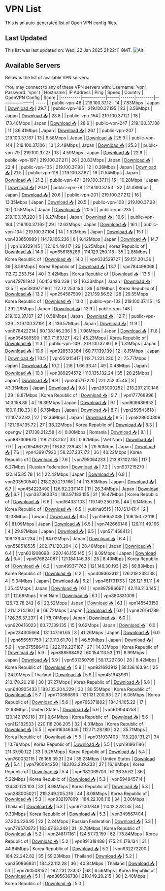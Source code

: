 # VPN List

This is an auto-generated list of Open VPN config files.

## Last Updated

This list was last updated on: Wed, 22 Jan 2025 21:22:11 GMT.
![Alt](https://repobeats.axiom.co/api/embed/186b98318ef1479477931607c1ad7d823f12451f.svg "Repobeats analytics image")

## Available Servers

Below is the list of available VPN servers:

(You may connect to any of these VPN servers with: Username: 'vpn', Password: 'vpn'.)
| Hostname | IP Address | Ping | Speed | Country | OpenVPN Config | Score |
|----------|------------|------|-------|---------|----------------| ----- |
| public-vpn-48 | 219.100.37.12 | 14 | 7.83Mbps | Japan | [Download 📥](./configs/server_0_JP.ovpn) | 29.7 |
| public-vpn-195 | 219.100.37.195 | 23 | 3.56Mbps | Japan | [Download 📥](./configs/server_1_JP.ovpn) | 28.8 |
| public-vpn-154 | 219.100.37.121 | 18 | 173.40Mbps | Japan | [Download 📥](./configs/server_2_JP.ovpn) | 28.6 |
| public-vpn-247 | 219.100.37.188 | 11 | 86.41Mbps | Japan | [Download 📥](./configs/server_3_JP.ovpn) | 26.1 |
| public-vpn-207 | 219.100.37.167 | 13 | 6.58Mbps | Japan | [Download 📥](./configs/server_4_JP.ovpn) | 25.9 |
| public-vpn-144 | 219.100.37.106 | 13 | 2.49Mbps | Japan | [Download 📥](./configs/server_5_JP.ovpn) | 25.3 |
| public-vpn-79 | 219.100.37.27 | 13 | 4.59Mbps | Japan | [Download 📥](./configs/server_6_JP.ovpn) | 22.6 |
| public-vpn-197 | 219.100.37.211 | 26 | 20.83Mbps | Japan | [Download 📥](./configs/server_7_JP.ovpn) | 22.4 |
| public-vpn-135 | 219.100.37.93 | 12 | 0.26Mbps | Japan | [Download 📥](./configs/server_8_JP.ovpn) | 21.5 |
| public-vpn-118 | 219.100.37.87 | 19 | 0.54Mbps | Japan | [Download 📥](./configs/server_9_JP.ovpn) | 21.2 |
| public-vpn-47 | 219.100.37.11 | 15 | 10.28Mbps | Japan | [Download 📥](./configs/server_10_JP.ovpn) | 20.9 |
| public-vpn-78 | 219.100.37.53 | 32 | 41.08Mbps | Japan | [Download 📥](./configs/server_11_JP.ovpn) | 20.6 |
| public-vpn-201 | 219.100.37.212 | 16 | 13.35Mbps | Japan | [Download 📥](./configs/server_12_JP.ovpn) | 20.5 |
| public-vpn-108 | 219.100.37.98 | 10 | 0.58Mbps | Japan | [Download 📥](./configs/server_13_JP.ovpn) | 20.5 |
| public-vpn-235 | 219.100.37.220 | 9 | 8.27Mbps | Japan | [Download 📥](./configs/server_14_JP.ovpn) | 19.6 |
| public-vpn-184 | 219.100.37.162 | 29 | 12.62Mbps | Japan | [Download 📥](./configs/server_15_JP.ovpn) | 16.1 |
| public-vpn-134 | 219.100.37.104 | 14 | 1.52Mbps | Japan | [Download 📥](./configs/server_16_JP.ovpn) | 15.1 |
| vpn433650989 | 114.19.166.236 | 8 | 9.42Mbps | Japan | [Download 📥](./configs/server_17_JP.ovpn) | 14.7 |
| vpn168229145 | 112.164.49.117 | 29 | 6.25Mbps | Korea Republic of | [Download 📥](./configs/server_18_KR.ovpn) | 14.6 |
| vpn656185286 | 114.129.250.118 | 35 | 2.85Mbps | Korea Republic of | [Download 📥](./configs/server_19_KR.ovpn) | 14.0 |
| vpn633529727 | 59.151.201.36 | 39 | 8.59Mbps | Korea Republic of | [Download 📥](./configs/server_20_KR.ovpn) | 13.7 |
| vpn784498068 | 112.72.253.154 | 40 | 3.42Mbps | Korea Republic of | [Download 📥](./configs/server_21_KR.ovpn) | 13.5 |
| vpn479781942 | 60.153.193.239 | 12 | 16.33Mbps | Japan | [Download 📥](./configs/server_22_JP.ovpn) | 13.5 |
| vpn383977186 | 112.72.253.154 | 39 | 4.11Mbps | Korea Republic of | [Download 📥](./configs/server_23_KR.ovpn) | 13.2 |
| vpn254587509 | 221.159.56.52 | 28 | 29.55Mbps | Korea Republic of | [Download 📥](./configs/server_24_KR.ovpn) | 13.0 |
| public-vpn-132 | 219.100.37.115 | 15 | 292.29Mbps | Japan | [Download 📥](./configs/server_25_JP.ovpn) | 12.9 |
| public-vpn-148 | 219.100.37.107 | 27 | 0.58Mbps | Japan | [Download 📥](./configs/server_26_JP.ovpn) | 12.7 |
| public-vpn-229 | 219.100.37.191 | 8 | 136.57Mbps | Japan | [Download 📥](./configs/server_27_JP.ovpn) | 11.9 |
| vpn678422214 | 60.108.146.236 | 5 | 7.98Mbps | Japan | [Download 📥](./configs/server_28_JP.ovpn) | 11.8 |
| vpn354589590 | 180.71.63.127 | 42 | 45.23Mbps | Korea Republic of | [Download 📥](./configs/server_29_KR.ovpn) | 11.3 |
| public-vpn-109 | 219.100.37.86 | 8 | 1.31Mbps | Japan | [Download 📥](./configs/server_30_JP.ovpn) | 10.6 |
| vpn928533384 | 60.77.139.139 | 12 | 8.15Mbps | Japan | [Download 📥](./configs/server_31_JP.ovpn) | 10.5 |
| vpn551215417 | 112.71.221.230 | 2 | 75.77Mbps | Japan | [Download 📥](./configs/server_32_JP.ovpn) | 10.2 |
| 2i6 | 1.66.33.41 | 49 | 0.48Mbps | Japan | [Download 📥](./configs/server_33_JP.ovpn) | 10.0 |
| vpn389294572 | 110.135.132.24 | 35 | 20.25Mbps | Japan | [Download 📥](./configs/server_34_JP.ovpn) | 9.9 |
| vpn245717220 | 221.252.35.45 | 3 | 43.35Mbps | Japan | [Download 📥](./configs/server_35_JP.ovpn) | 9.8 |
| vpn293000252 | 218.237.210.146 | 29 | 8.87Mbps | Korea Republic of | [Download 📥](./configs/server_36_KR.ovpn) | 9.7 |
| vpn177768996 | 14.3.158.85 | 4 | 18.89Mbps | Japan | [Download 📥](./configs/server_37_JP.ovpn) | 9.1 |
| vpn909689852 | 180.11.110.33 | 8 | 6.75Mbps | Japan | [Download 📥](./configs/server_38_JP.ovpn) | 8.7 |
| vpn259543618 | 111.107.32.82 | 27 | 12.36Mbps | Japan | [Download 📥](./configs/server_39_JP.ovpn) | 8.5 |
| vpn828600309 | 121.164.135.72 | 27 | 38.22Mbps | Korea Republic of | [Download 📥](./configs/server_40_KR.ovpn) | 8.3 |
| opengw | 217.138.212.58 | 4 | 0.00Mbps | Romania | [Download 📥](./configs/server_41_RO.ovpn) | 8.1 |
| vpn887309670 | 118.71.13.252 | 33 | 0.62Mbps | Viet Nam | [Download 📥](./configs/server_42_VN.ovpn) | 7.9 |
| vpn285486729 | 116.82.239.43 | 5 | 29.90Mbps | Japan | [Download 📥](./configs/server_43_JP.ovpn) | 7.6 |
| vpn439917920 | 58.237.237.172 | 36 | 40.22Mbps | Korea Republic of | [Download 📥](./configs/server_44_KR.ovpn) | 7.6 |
| vpn795064233 | 213.87.102.155 | 117 | 6.27Mbps | Russian Federation | [Download 📥](./configs/server_45_RU.ovpn) | 7.2 |
| vpn937215270 | 122.145.85.78 | 14 | 22.42Mbps | Japan | [Download 📥](./configs/server_46_JP.ovpn) | 6.8 |
| vpn203500540 | 218.220.219.166 | 14 | 13.53Mbps | Japan | [Download 📥](./configs/server_47_JP.ovpn) | 6.7 |
| vpn454222490 | 126.92.237.140 | 11 | 26.34Mbps | Japan | [Download 📥](./configs/server_48_JP.ovpn) | 6.7 |
| vpn337363374 | 183.97.183.155 | 31 | 16.47Mbps | Korea Republic of | [Download 📥](./configs/server_49_KR.ovpn) | 6.6 |
| vpn164331103 | 119.149.250.105 | 44 | 9.14Mbps | Korea Republic of | [Download 📥](./configs/server_50_KR.ovpn) | 6.5 |
| yuhina0515 | 118.161.147.4 | 2 | 10.38Mbps | Taiwan | [Download 📥](./configs/server_51_TW.ovpn) | 6.5 |
| vpn156652085 | 106.150.72.118 | 6 | 81.09Mbps | Japan | [Download 📥](./configs/server_52_JP.ovpn) | 6.5 |
| vpn742666146 | 126.111.49.166 | 4 | 29.97Mbps | Japan | [Download 📥](./configs/server_53_JP.ovpn) | 6.5 |
| vpn571458413 | 106.136.47.234 | 9 | 64.02Mbps | Japan | [Download 📥](./configs/server_54_JP.ovpn) | 6.4 |
| vpn558518535 | 202.171.120.204 | 8 | 28.48Mbps | Japan | [Download 📥](./configs/server_55_JP.ovpn) | 6.4 |
| vpn601908098 | 220.146.155.145 | 5 | 9.09Mbps | Japan | [Download 📥](./configs/server_56_JP.ovpn) | 6.4 |
| vpn676824087 | 121.184.146.38 | 25 | 8.43Mbps | Korea Republic of | [Download 📥](./configs/server_57_KR.ovpn) | 6.2 |
| vpn499371762 | 121.146.30.193 | 25 | 58.83Mbps | Korea Republic of | [Download 📥](./configs/server_58_KR.ovpn) | 6.2 |
| vpn409363312 | 126.219.238.138 | 4 | 9.34Mbps | Japan | [Download 📥](./configs/server_59_JP.ovpn) | 6.2 |
| vpn481731763 | 126.121.81.11 | 4 | 35.45Mbps | Japan | [Download 📥](./configs/server_60_JP.ovpn) | 6.1 |
| vpn887986697 | 42.113.213.145 | 21 | 12.69Mbps | Viet Nam | [Download 📥](./configs/server_61_VN.ovpn) | 6.1 |
| vpn880831009 | 126.73.78.242 | 6 | 23.52Mbps | Japan | [Download 📥](./configs/server_62_JP.ovpn) | 6.1 |
| vpn145543150 | 211.1.214.180 | 9 | 66.72Mbps | Japan | [Download 📥](./configs/server_63_JP.ovpn) | 6.0 |
| vpn826191789 | 126.36.37.237 | 4 | 78.74Mbps | Japan | [Download 📥](./configs/server_64_JP.ovpn) | 6.0 |
| vpn920416023 | 60.77.139.135 | 15 | 9.62Mbps | Japan | [Download 📥](./configs/server_65_JP.ovpn) | 6.0 |
| vpn234305664 | 131.147.161.65 | 3 | 41.26Mbps | Japan | [Download 📥](./configs/server_66_JP.ovpn) | 6.0 |
| vpn656957759 | 219.113.61.70 | 8 | 46.59Mbps | Japan | [Download 📥](./configs/server_67_JP.ovpn) | 5.9 |
| vpn375586416 | 222.119.227.187 | 27 | 14.33Mbps | Korea Republic of | [Download 📥](./configs/server_68_KR.ovpn) | 5.9 |
| vpn888598492 | 60.154.113.53 | 11 | 8.99Mbps | Japan | [Download 📥](./configs/server_69_JP.ovpn) | 5.9 |
| vpn531350795 | 59.17.227.60 | 28 | 8.42Mbps | Korea Republic of | [Download 📥](./configs/server_70_KR.ovpn) | 5.9 |
| vpn921693912 | 58.136.163.94 | 25 | 24.91Mbps | Thailand | [Download 📥](./configs/server_71_TH.ovpn) | 5.8 |
| vpn451643961 | 210.178.20.218 | 30 | 37.27Mbps | Korea Republic of | [Download 📥](./configs/server_72_KR.ovpn) | 5.8 |
| vpn640935433 | 183.105.204.229 | 30 | 30.55Mbps | Korea Republic of | [Download 📥](./configs/server_73_KR.ovpn) | 5.7 |
| vpn710866893 | 121.131.200.93 | 27 | 6.06Mbps | Korea Republic of | [Download 📥](./configs/server_74_KR.ovpn) | 5.6 |
| vpn766371802 | 184.14.105.22 | 17 | 12.93Mbps | United States | [Download 📥](./configs/server_75_US.ovpn) | 5.6 |
| vpn619044258 | 120.142.176.118 | 37 | 9.64Mbps | Korea Republic of | [Download 📥](./configs/server_76_KR.ovpn) | 5.6 |
| vpn112182533 | 220.118.206.205 | 32 | 4.31Mbps | Korea Republic of | [Download 📥](./configs/server_77_KR.ovpn) | 5.5 |
| vpn616346346 | 112.171.28.180 | 32 | 35.71Mbps | Korea Republic of | [Download 📥](./configs/server_78_KR.ovpn) | 5.5 |
| vpn931937403 | 118.220.131.21 | 34 | 13.79Mbps | Korea Republic of | [Download 📥](./configs/server_79_KR.ovpn) | 5.5 |
| vpn191961186 | 211.37.90.122 | 33 | 9.25Mbps | Korea Republic of | [Download 📥](./configs/server_80_KR.ovpn) | 5.4 |
| vpn760032115 | 76.168.39.31 | 24 | 35.23Mbps | United States | [Download 📥](./configs/server_81_US.ovpn) | 5.4 |
| vpn790094250 | 183.103.239.233 | 27 | 16.16Mbps | Korea Republic of | [Download 📥](./configs/server_82_KR.ovpn) | 5.4 |
| vpn382069703 | 61.36.35.62 | 36 | 5.22Mbps | Korea Republic of | [Download 📥](./configs/server_83_KR.ovpn) | 5.3 |
| vpn594845714 | 124.80.123.103 | 33 | 8.98Mbps | Korea Republic of | [Download 📥](./configs/server_84_KR.ovpn) | 5.3 |
| vpn288005021 | 219.249.205.216 | 44 | 8.08Mbps | Korea Republic of | [Download 📥](./configs/server_85_KR.ovpn) | 5.3 |
| vpn932197869 | 184.22.106.116 | 34 | 3.00Mbps | Thailand | [Download 📥](./configs/server_86_TH.ovpn) | 5.3 |
| vpn971007849 | 110.12.228.135 | 34 | 9.33Mbps | Korea Republic of | [Download 📥](./configs/server_87_KR.ovpn) | 5.3 |
| vpn349567404 | 37.204.226.95 | 22 | 2.24Mbps | Russian Federation | [Download 📥](./configs/server_88_RU.ovpn) | 5.3 |
| vpn776570872 | 183.97.63.249 | 31 | 8.78Mbps | Korea Republic of | [Download 📥](./configs/server_89_KR.ovpn) | 5.2 |
| vpn248171161 | 124.57.73.159 | 62 | 75.84Mbps | Korea Republic of | [Download 📥](./configs/server_90_KR.ovpn) | 5.2 |
| vpn891318488 | 175.211.178.134 | 31 | 44.84Mbps | Korea Republic of | [Download 📥](./configs/server_91_KR.ovpn) | 5.2 |
| vpn932272200 | 184.22.242.82 | 35 | 59.23Mbps | Thailand | [Download 📥](./configs/server_92_TH.ovpn) | 5.2 |
| vpn350866931 | 184.22.112.28 | 36 | 40.84Mbps | Thailand | [Download 📥](./configs/server_93_TH.ovpn) | 5.1 |
| vpn760508152 | 182.231.233.37 | 68 | 6.56Mbps | Korea Republic of | [Download 📥](./configs/server_94_KR.ovpn) | 5.1 |
| vpn305636738 | 218.149.20.215 | 30 | 2.40Mbps | Korea Republic of | [Download 📥](./configs/server_95_KR.ovpn) | 5.0 |
